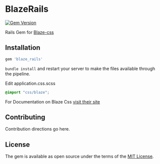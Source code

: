 # BlazeRails
 [![Gem Version](https://badge.fury.io/rb/blaze_rails.svg)](https://badge.fury.io/rb/blaze_rails)

 Rails Gem for [Blaze-css](http://blazecss.com/)




 ## Installation

 ```ruby
 gem 'blaze_rails'
 ```

 `bundle install` and restart your server to make the files available through the pipeline.


Edit application.css.scss
 ```css
 @import "css/blaze";
 ```
For Documentation on Blaze Css [visit their site](http://blazecss.com/)

 ## Contributing
 Contribution directions go here.

 ## License
 The gem is available as open source under the terms of the [MIT License](http://opensource.org/licenses/MIT).
